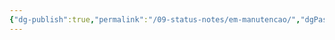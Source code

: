 ```yaml
---
{"dg-publish":true,"permalink":"/09-status-notes/em-manutencao/","dgPassFrontmatter":true,"noteIcon":"child","created":"2025-10-18T13:02:59.670+01:00","updated":"2025-10-18T13:03:22.232+01:00"}
---
```


